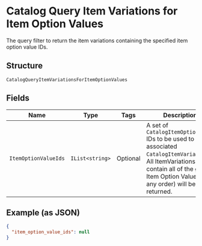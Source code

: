 
# Catalog Query Item Variations for Item Option Values

The query filter to return the item variations containing the specified item option value IDs.

## Structure

`CatalogQueryItemVariationsForItemOptionValues`

## Fields

| Name | Type | Tags | Description |
|  --- | --- | --- | --- |
| `ItemOptionValueIds` | `IList<string>` | Optional | A set of `CatalogItemOptionValue` IDs to be used to find associated<br>`CatalogItemVariation`s. All ItemVariations that contain all of the given<br>Item Option Values (in any order) will be returned. |

## Example (as JSON)

```json
{
  "item_option_value_ids": null
}
```

